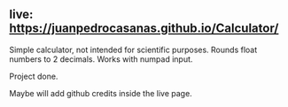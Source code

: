 live: https://juanpedrocasanas.github.io/Calculator/ 
------------------------------------------------------------
Simple calculator, not intended for scientific purposes.
Rounds float numbers to 2 decimals.
Works with numpad input.

Project done.

Maybe will add github credits inside the live page.
